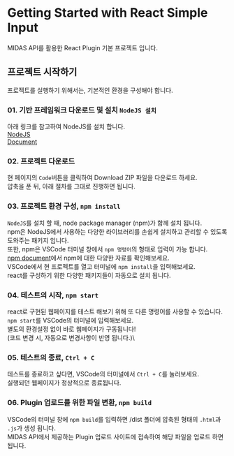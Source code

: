 # Getting Started with React Simple Input

MIDAS API를 활용한 React Plugin 기본 프로젝트 입니다.

## 프로젝트 시작하기

프로젝트를 실행하기 위해서는, 기본적인 환경을 구성해야 합니다.

### 01. 기반 프레임워크 다운로드 및 설치 `NodeJS 설치`

아래 링크를 참고하여 NodeJS를 설치 합니다.\
[NodeJS](https://nodejs.org/ko/)\
[Document](https://nodejs.org/ko/docs/)

### 02. 프로젝트 다운로드

현 페이지의 `Code`버튼을 클릭하여 Download ZIP 파일을 다운로드 하세요.\
압축을 푼 뒤, 아래 절차를 그대로 진행하면 됩니다.

### 03. 프로젝트 환경 구성, `npm install`

`NodeJS`를 설치 할 때, node package manager (npm)가 함께 설치 됩니다.\
npm은 NodeJS에서 사용하는 다양한 라이브러리를 손쉽게 설치하고 관리할 수 있도록 도와주는 패키지 입니다.\
또한, npm은 VSCode 터미널 창에서 `npm 명령어`의 형태로 입력이 가능 합니다.\
[npm document](https://docs.npmjs.com/)에서 npm에 대한 다양한 자료를 확인해보세요.\
VSCode에서 현 프로젝트를 열고 터미널에 `npm install`을 입력해보세요.\
react를 구성하기 위한 다양한 패키지들이 자동으로 설치 됩니다.

### 04. 테스트의 시작, `npm start`

react로 구현된 웹페이지를 테스트 해보기 위해 또 다른 명령어를 사용할 수 있습니다.\
`npm start`를 VSCode의 터미널에 입력해보세요.\
별도의 환경설정 없이 바로 웹페이지가 구동됩니다!\
(코드 변경 시, 자동으로 변경사항이 반영 됩니다.)\

### 05. 테스트의 종료, `Ctrl + C`

테스트를 종료하고 싶다면, VSCode의 터미널에서 `Ctrl + C`를 눌러보세요.\
실행되던 웹페이지가 정상적으로 종료됩니다.

### 06. Plugin 업로드를 위한 파일 변환, `npm build`

VSCode의 터미널 창에 `npm build`를 입력하면 /dist 폴더에 압축된 형태의 `.html`과 `.js`가 생성 됩니다.\
MIDAS API에서 제공하는 Plugin 업로드 사이트에 접속하여 해당 파일을 업로드 하면 됩니다.